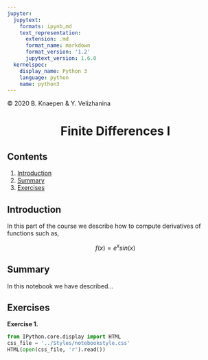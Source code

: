 ```yaml
---
jupyter:
  jupytext:
    formats: ipynb,md
    text_representation:
      extension: .md
      format_name: markdown
      format_version: '1.2'
      jupytext_version: 1.6.0
  kernelspec:
    display_name: Python 3
    language: python
    name: python3
---
```


<div class="copyright" property="vk:rights">&copy;
  <span property="vk:dateCopyrighted">2020</span>
  <span property="vk:publisher">B. Knaepen & Y. Velizhanina</span>
</div>
<h1 style="text-align: center">Finite Differences I</h1>


<h2 class="nocount">Contents</h2>

1. [Introduction](#Introduction)
2. [Summary](#Summary)
3. [Exercises](#Exercises)


## Introduction

In this part of the course we describe how to compute derivatives of functions such as,

$$
f(x)=e^x sin(x)
$$

## Summary

In this notebook we have described...

## Exercises

**Exercise 1.** 

```python
from IPython.core.display import HTML
css_file = '../Styles/notebookstyle.css'
HTML(open(css_file, 'r').read())
```
